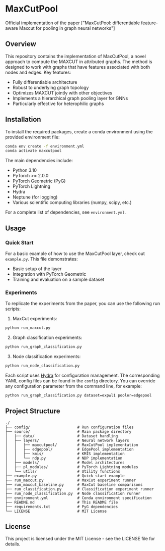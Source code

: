 # MaxCutPool

Official implementation of the paper ["MaxCutPool: differentiable feature-aware Maxcut for pooling in graph neural networks"]

## Overview

This repository contains the implementation of MaxCutPool, a novel approach to compute the MAXCUT in attributed graphs. The method is designed to work with graphs that have features associated with both nodes and edges. Key features:

- Fully differentiable architecture
- Robust to underlying graph topology
- Optimizes MAXCUT jointly with other objectives
- Implements a hierarchical graph pooling layer for GNNs
- Particularly effective for heterophilic graphs

## Installation

To install the required packages, create a conda environment using the provided environment file:

```bash
conda env create -f environment.yml
conda activate maxcutpool
```


The main dependencies include:
- Python 3.10
- PyTorch >= 2.0.0
- PyTorch Geometric (PyG)
- PyTorch Lightning
- Hydra
- Neptune (for logging)
- Various scientific computing libraries (numpy, scipy, etc.)

For a complete list of dependencies, see `environment.yml`.

## Usage

### Quick Start

For a basic example of how to use the MaxCutPool layer, check out `example.py`. This file demonstrates:
- Basic setup of the layer
- Integration with PyTorch Geometric
- Training and evaluation on a sample dataset

### Experiments

To replicate the experiments from the paper, you can use the following run scripts:

1. MaxCut experiments:

```bash
python run_maxcut.py
```

2. Graph classification experiments:

```bash
python run_graph_classification.py
```

3. Node classification experiments:

```bash
python run_node_classification.py
```

Each script uses [Hydra](https://hydra.cc/) for configuration management. The corresponding YAML config files can be found in the `config` directory. You can override any configuration parameter from the command line, for example:

```bash
python run_graph_classification.py dataset=expwl1 pooler=edgepool
```

## Project Structure

```
./
├── config/                     # Run configuration files
├── source/                     # Main package directory
│   ├── data/                   # Dataset handling
│   ├── layers/                 # Neural network layers
│   │   ├── maxcutpool/         # MaxCutPool implementation
│   │   ├── edgepool/           # EdgePool implementation
│   │   ├── kmis/               # KMIS implementation
│   │   └── ndp.py              # NDP implementation
│   ├── models/                 # Model architectures
│   ├── pl_modules/             # PyTorch Lightning modules
│   └── utils/                  # Utility functions
├── example.py                  # Quick start example
├── run_maxcut.py               # MaxCut experiment runner
├── run_maxcut_baseline.py      # MaxCut baseline comparisons
├── run_classification.py       # Classification experiment runner
├── run_node_classification.py  # Node classification runner
├── environment.yml             # Conda environment specification
├── README.md                   # This README file
├── requirements.txt            # PyG dependencies
└── LICENSE                     # MIT License
```

## License

This project is licensed under the MIT License - see the LICENSE file for details.
